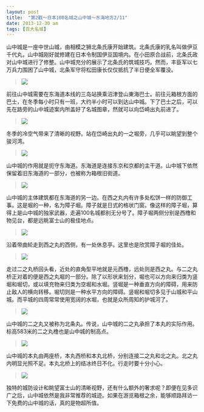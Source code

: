 ```yaml
---
layout: post
title:  "第2戳～日本100名城之山中城～东海地方2/11"
date: 2013-12-30 am
tags: [百大名城]
---
```


山中城是一座中世山城，由相模之狮北条氏康开始建筑。北条氏康的乳名叫做伊豆千代丸，山中城刚好就修建在日本令制国伊豆国境内。在小田原合战前，北条氏政对山中城进行了修整。山中城充分的展示了北条氏的筑城技巧。然而，丰臣军以七万兵力围困了山中城，北条军守将松田康长仅仅抵抗了半日便全军覆没。

> <img src="https://samshichuang.github.io/assets/oshiro/040/yamanakajou-001.jpg">

前往山中城需要在东海道本线的三岛站换乘沼津登山東海巴士。前往元箱根方面的巴士，在冬季每小时只有一班，大约半小时可以到达山中城。下了巴士之后，可以先在路旁的山中城迹案内所盖好了名城图章，然就可以向岱崎出丸前进了。

> <img src="https://samshichuang.github.io/assets/oshiro/040/yamanakajou-002.jpg">

冬季的冷空气带来了清晰的视野。站在岱崎出丸的一之堀旁，几乎可以眺望到整个骏河湾。

> <img src="https://samshichuang.github.io/assets/oshiro/040/yamanakajou-003.jpg">

山中城的作用就是扼守东海道。东海道是连接东京和京都的主干道。山中城下依然保留着旧东海道的一部分，也被称为箱根旧街道。

> <img src="https://samshichuang.github.io/assets/oshiro/040/yamanakajou-004.jpg">

山中城的主体建筑都在东海道的另一边。在西之丸内有许多处松饼一样的防御工事。这是堀的一种，名为障子堀。障子就是日式的格状门窗。像这样的障子堀，算得上是山中城的独家武器，走遍100名城都别无分号了。障子堀两侧分别是西橹和物见台，都是远眺富士山的极佳地点。

> <img src="https://samshichuang.github.io/assets/oshiro/040/yamanakajou-005.jpg">

沿着带曲轮走到西之丸的西侧，有一处休息亭。这里也是欣赏障子堀的佳处。

> <img src="https://samshichuang.github.io/assets/oshiro/040/yamanakajou-006.jpg">

走过二之丸桥回头看，近处的直角型平地就是元西橹，远处则是西之丸。与二之丸桥正对着的便是西之丸堀的一部分。除了以形状来划分，堀也可以方向来归类为竖堀和堀切，或以填充物来归类为空堀和水堀。竖堀是一种垂直方向的障碍，用来防止敌人的横向转移。堀切则是一种水平方向的障碍。竖堀和堀切多见于山城和平山城。而平城的四周常常使用宽阔的水堀，也就是众所周知的护城河了。

> <img src="https://samshichuang.github.io/assets/oshiro/040/yamanakajou-007.jpg">

山中城的二之丸又被称为北条丸。传说，山中城的二之丸承担了本丸的实际作用。标高583米的二之丸橹也是山中城的制高点。

> <img src="https://samshichuang.github.io/assets/oshiro/040/yamanakajou-008.jpg">

山中城的本丸由两座桥，本丸西桥和本丸北桥，分别连接二之丸和北之丸。北之丸内明显光照不足。本丸北桥上的结冰终日不化。行走时要十分小心。

> <img src="https://samshichuang.github.io/assets/oshiro/040/yamanakajou-009.jpg">

独特的城防设计和眺望富士山的清晰视野，还有什么额外的奢求呢？即便在见多识广之后，山中城依然是我非常推荐的城迹。如果在游览箱根之余，能够顺路拜访一下免费的山中城的话，真的是物超所值。
